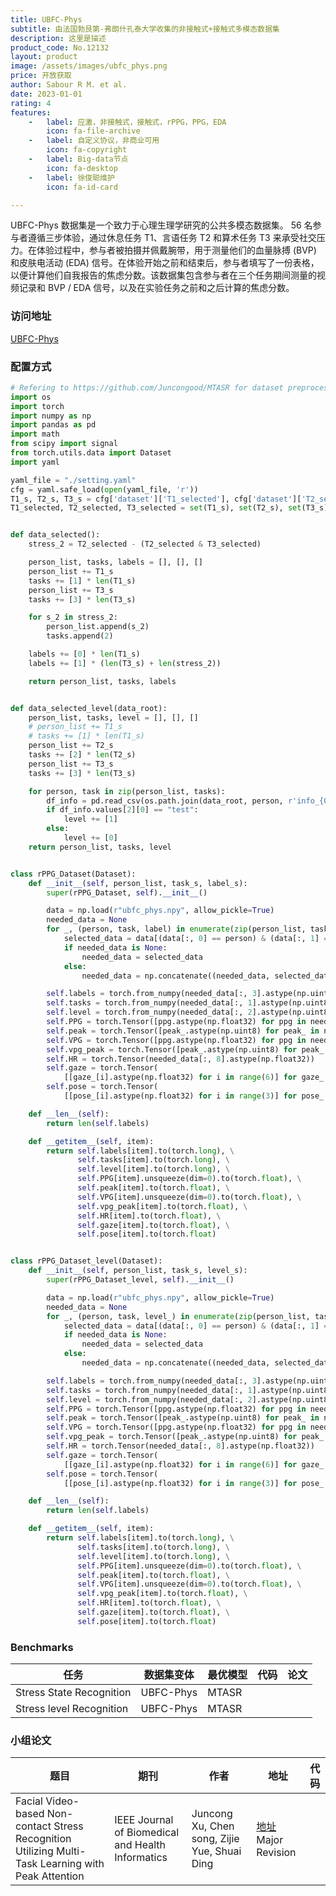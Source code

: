 ```yaml
---
title: UBFC-Phys
subtitle: 由法国勃艮第-弗朗什孔泰大学收集的非接触式+接触式多模态数据集
description: 这里是描述
product_code: No.12132
layout: product
image: /assets/images/ubfc_phys.png
price: 开放获取
author: Sabour R M. et al.
date: 2023-01-01
rating: 4
features:
    -   label: 应激，非接触式，接触式，rPPG，PPG，EDA
        icon: fa-file-archive
    -   label: 自定义协议，非商业可用
        icon: fa-copyright
    -   label: Big-data节点
        icon: fa-desktop
    -   label: 徐俊聪维护
        icon: fa-id-card

---
```


UBFC-Phys 数据集是一个致力于心理生理学研究的公共多模态数据集。 56 名参与者遵循三步体验，通过休息任务 T1、言语任务 T2 和算术任务 T3 来承受社交压力。在体验过程中，参与者被拍摄并佩戴腕带，用于测量他们的血量脉搏 (BVP) 和皮肤电活动 (EDA) 信号。在体验开始之前和结束后，参与者填写了一份表格，以便计算他们自我报告的焦虑分数。该数据集包含参与者在三个任务期间测量的视频记录和 BVP / EDA 信号，以及在实验任务之前和之后计算的焦虑分数。

### 访问地址

[UBFC-Phys](https://ieee-dataport.org/open-access/ubfc-phys-2)

### 配置方式

```python
# Refering to https://github.com/Juncongood/MTASR for dataset preprocessing
import os
import torch
import numpy as np
import pandas as pd
import math
from scipy import signal
from torch.utils.data import Dataset
import yaml

yaml_file = "./setting.yaml"
cfg = yaml.safe_load(open(yaml_file, 'r'))
T1_s, T2_s, T3_s = cfg['dataset']['T1_selected'], cfg['dataset']['T2_selected'], cfg['dataset']['T3_selected']
T1_selected, T2_selected, T3_selected = set(T1_s), set(T2_s), set(T3_s)


def data_selected():
    stress_2 = T2_selected - (T2_selected & T3_selected)

    person_list, tasks, labels = [], [], []
    person_list += T1_s
    tasks += [1] * len(T1_s)
    person_list += T3_s
    tasks += [3] * len(T3_s)

    for s_2 in stress_2:
        person_list.append(s_2)
        tasks.append(2)

    labels += [0] * len(T1_s)
    labels += [1] * (len(T3_s) + len(stress_2))

    return person_list, tasks, labels


def data_selected_level(data_root):
    person_list, tasks, level = [], [], []
    # person_list += T1_s
    # tasks += [1] * len(T1_s)
    person_list += T2_s
    tasks += [2] * len(T2_s)
    person_list += T3_s
    tasks += [3] * len(T3_s)

    for person, task in zip(person_list, tasks):
        df_info = pd.read_csv(os.path.join(data_root, person, r'info_{0}.txt'.format(person)), header=None)
        if df_info.values[2][0] == "test":
            level += [1]
        else:
            level += [0]
    return person_list, tasks, level


class rPPG_Dataset(Dataset):
    def __init__(self, person_list, task_s, label_s):
        super(rPPG_Dataset, self).__init__()

        data = np.load(r"ubfc_phys.npy", allow_pickle=True)
        needed_data = None
        for _, (person, task, label) in enumerate(zip(person_list, task_s, label_s)):
            selected_data = data[(data[:, 0] == person) & (data[:, 1] == task) & (data[:, 3] == label)]
            if needed_data is None:
                needed_data = selected_data
            else:
                needed_data = np.concatenate((needed_data, selected_data))

        self.labels = torch.from_numpy(needed_data[:, 3].astype(np.uint8))
        self.tasks = torch.from_numpy(needed_data[:, 1].astype(np.uint8))
        self.level = torch.from_numpy(needed_data[:, 2].astype(np.uint8))
        self.PPG = torch.Tensor([ppg.astype(np.float32) for ppg in needed_data[:, 4]])
        self.peak = torch.Tensor([peak_.astype(np.uint8) for peak_ in needed_data[:, 5]])
        self.VPG = torch.Tensor([ppg.astype(np.float32) for ppg in needed_data[:, 6]])
        self.vpg_peak = torch.Tensor([peak_.astype(np.uint8) for peak_ in needed_data[:, 7]])
        self.HR = torch.Tensor(needed_data[:, 8].astype(np.float32))
        self.gaze = torch.Tensor(
            [[gaze_[i].astype(np.float32) for i in range(6)] for gaze_ in needed_data[:, 9:15]])
        self.pose = torch.Tensor(
            [[pose_[i].astype(np.float32) for i in range(3)] for pose_ in needed_data[:, 15:18]])

    def __len__(self):
        return len(self.labels)

    def __getitem__(self, item):
        return self.labels[item].to(torch.long), \
               self.tasks[item].to(torch.long), \
               self.level[item].to(torch.long), \
               self.PPG[item].unsqueeze(dim=0).to(torch.float), \
               self.peak[item].to(torch.float), \
               self.VPG[item].unsqueeze(dim=0).to(torch.float), \
               self.vpg_peak[item].to(torch.float), \
               self.HR[item].to(torch.float), \
               self.gaze[item].to(torch.float), \
               self.pose[item].to(torch.float)


class rPPG_Dataset_level(Dataset):
    def __init__(self, person_list, task_s, level_s):
        super(rPPG_Dataset_level, self).__init__()

        data = np.load(r"ubfc_phys.npy", allow_pickle=True)
        needed_data = None
        for _, (person, task, level_) in enumerate(zip(person_list, task_s, level_s)):
            selected_data = data[(data[:, 0] == person) & (data[:, 1] == task) & (data[:, 2] == level_)]
            if needed_data is None:
                needed_data = selected_data
            else:
                needed_data = np.concatenate((needed_data, selected_data))

        self.labels = torch.from_numpy(needed_data[:, 3].astype(np.uint8))
        self.tasks = torch.from_numpy(needed_data[:, 1].astype(np.uint8))
        self.level = torch.from_numpy(needed_data[:, 2].astype(np.uint8))
        self.PPG = torch.Tensor([ppg.astype(np.float32) for ppg in needed_data[:, 4]])
        self.peak = torch.Tensor([peak_.astype(np.uint8) for peak_ in needed_data[:, 5]])
        self.VPG = torch.Tensor([ppg.astype(np.float32) for ppg in needed_data[:, 6]])
        self.vpg_peak = torch.Tensor([peak_.astype(np.uint8) for peak_ in needed_data[:, 7]])
        self.HR = torch.Tensor(needed_data[:, 8].astype(np.float32))
        self.gaze = torch.Tensor(
            [[gaze_[i].astype(np.float32) for i in range(6)] for gaze_ in needed_data[:, 9:15]])
        self.pose = torch.Tensor(
            [[pose_[i].astype(np.float32) for i in range(3)] for pose_ in needed_data[:, 15:18]])

    def __len__(self):
        return len(self.labels)

    def __getitem__(self, item):
        return self.labels[item].to(torch.long), \
               self.tasks[item].to(torch.long), \
               self.level[item].to(torch.long), \
               self.PPG[item].unsqueeze(dim=0).to(torch.float), \
               self.peak[item].to(torch.float), \
               self.VPG[item].unsqueeze(dim=0).to(torch.float), \
               self.vpg_peak[item].to(torch.float), \
               self.HR[item].to(torch.float), \
               self.gaze[item].to(torch.float), \
               self.pose[item].to(torch.float)
```

### Benchmarks

| 任务                         | 数据集变体         | 最优模型        | 代码                                                     | 论文                                                                |
|----------------------------|---------------|-------------|--------------------------------------------------------|-------------------------------------------------------------------|
| Stress State Recognition   | UBFC-Phys      | MTASR     | [<i class="fa-brands fa-github"/>](https://github.com/Juncongood/MTASR) | [<i class="fa-solid fa-file"/>]() |
| Stress level Recognition   | UBFC-Phys      | MTASR     | [<i class="fa-brands fa-github"/>](https://github.com/Juncongood/MTASR) | [<i class="fa-solid fa-file"/>]() |


### 小组论文

| 题目   | 期刊     | 作者  | 地址 | 代码                                                     |
|------|--------|-----|----|--------------------------------------------------------|
| Facial Video-based Non-contact Stress Recognition Utilizing Multi-Task Learning with Peak Attention | IEEE Journal of Biomedical and Health Informatics | Juncong Xu, Chen song, Zijie Yue, Shuai Ding |  [地址]()Major Revision  |  |
